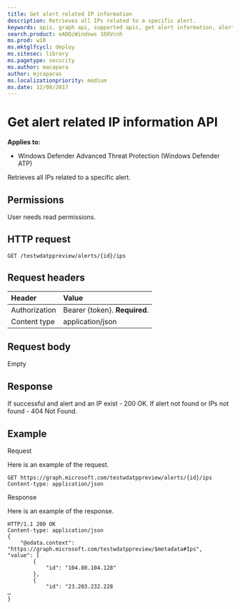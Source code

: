 ```yaml
---
title: Get alert related IP information 
description: Retrieves all IPs related to a specific alert.
keywords: apis, graph api, supported apis, get alert information, alert information, related ip
search.product: eADQiWindows 10XVcnh
ms.prod: w10
ms.mktglfcycl: deploy
ms.sitesec: library
ms.pagetype: security
ms.author: macapara
author: mjcaparas
ms.localizationpriority: medium
ms.date: 12/08/2017
---
```


# Get alert related IP information API

**Applies to:**

- Windows Defender Advanced Threat Protection (Windows Defender ATP)



Retrieves all IPs related to a specific alert.

## Permissions
User needs read permissions.

## HTTP request
```
GET /testwdatppreview/alerts/{id}/ips
```

## Request headers

Header | Value 
:---|:---
Authorization | Bearer {token}. **Required**.
Content type | application/json


## Request body
Empty

## Response
If successful and alert and an IP exist - 200 OK.
If alert not found or IPs not found - 404 Not Found.


## Example

Request

Here is an example of the request.

```
GET https://graph.microsoft.com/testwdatppreview/alerts/{id}/ips
Content-type: application/json
```

Response

Here is an example of the response.


```
HTTP/1.1 200 OK
Content-type: application/json
{
    "@odata.context": "https://graph.microsoft.com/testwdatppreview/$metadata#Ips",    
"value": [
        {
            "id": "104.80.104.128"
        },
        {
            "id": "23.203.232.228
…
}
 
```
